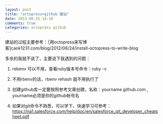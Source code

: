 ```yaml
---
layout: post
title: "octopress+github 建站"
date: 2013-06-25 14:10
comments: true
categories: octopress github 
---
```


建站的过程主要参考：［用octopress来写博客]caok1231.com/blog/2012/06/24/install-octopress-to-write-blog

多余的我就不说了，主要说下我遇到的问题：

1. rebenv 可以不用，查看ruby版本号命令：ruby -v

2. 不用rbenv的话，rbenv rehash 就不用执行了

3. 创建github库一定要按照参考文章创建，名称：yourname.github.com , yourname必须是你的github帐号名

4. 如果对git命令不熟悉，可以学下，快速学习可参考：https://na1.salesforce.com/help/doc/en/salesforce_git_developer_cheatsheet.pdf


